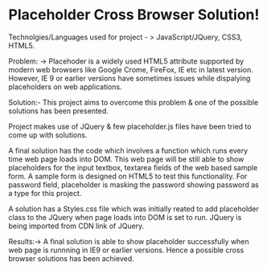 # Placeholder Cross Browser Solution!

Technolgies/Languages used for project - > JavaScript/JQuery, CSS3, HTML5.

Problem: -> Placehoder is a widely used HTML5 attribute supported by modern web browsers like Google Crome, FireFox, IE etc in latest version. However, IE 9 or earlier versions
have sometimes issues while dispalying placeholders on web applications.

Solution:- This project aims to overcome this problem & one of the possible solutions has been presented.

Project makes use of JQuery & few placeholder.js files have been tried to come up with solutions.

A final solution has the code which involves a function which runs every time web page loads into DOM. This web page will be still able to show
placeholders for the input textbox, textarea fields of the web based sample form. A sample form is designed on HTML5 to test this functionality.
For password field, placeholder is masking the password showing password as a type for this project.

A solution has a Styles.css file which was initially reated to add placeholder class to the JQuery when page loads into DOM is set to run.
JQuery is being imported from CDN link of JQuery.

Results:-> A final solution is able to show placeholder successfully when web page is runnning in IE9 or earlier versions. Hence a possible
cross browser solutions has been achieved.

